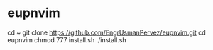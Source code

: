 # eupnvim
cd ~
git clone https://github.com/EngrUsmanPervez/eupnvim.git
cd eupnvim
chmod 777 install.sh
./install.sh
